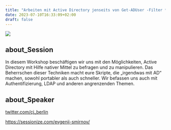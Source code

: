 ```yaml
---
title: "Arbeiten mit Active Directory jenseits von Get-ADUser -Filter * - Evgenij Smirnov"
date: 2023-07-10T16:33:09+02:00
draft: false
---
```



![](/images/400x400evgenijsmirnov.png)

## about_Session

In diesem Workshop beschäftigen wir uns mit den Möglichkeiten, Active Directory mit Hilfe nativer Mittel zu befragen und zu manipulieren. Das Beherrschen dieser Techniken macht eure Skripte, die „irgendwas mit AD“ machen, sowohl portabler als auch schneller. Wir befassen uns auch mit Authentifizierung, LDAP und anderen angrenzenden Themen. 

## about_Speaker

[twitter.com/cj_berlin](https://twitter.com/cj_berlin)

https://sessionize.com/evgenij-smirnov/
